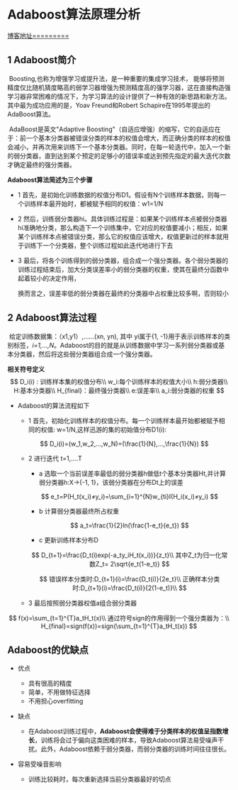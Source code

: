 # Adaboost算法原理分析

[博客地址=========](https://blog.csdn.net/guyuealian/article/details/70995333)

## 1 Adaboost简介

​	Boosting,也称为增强学习或提升法，是一种重要的集成学习技术， 能够将预测精度仅比随机猜度略高的弱学习器增强为预测精度高的强学习器，这在直接构造强学习器非常困难的情况下，为学习算法的设计提供了一种有效的新思路和新方法。其中最为成功应用的是，Yoav Freund和Robert Schapire在1995年提出的AdaBoost算法。

​	 AdaBoost是英文"Adaptive Boosting"（自适应增强）的缩写，它的自适应在于：前一个基本分类器被错误分类的样本的权值会增大，而正确分类的样本的权值会减小，并再次用来训练下一个基本分类器。同时，在每一轮迭代中，加入一个新的弱分类器，直到达到某个预定的足够小的错误率或达到预先指定的最大迭代次数才确定最终的强分类器。 

**Adaboost算法简述为三个步骤**

- 1 首先，是初始化训练数据的权值分布D1。假设有N个训练样本数据，则每一个训练样本最开始时，都被赋予相同的权值：w1=1/N

- 2 然后，训练弱分类器hi。具体训练过程是：如果某个训练样本点被弱分类器hi准确地分类，那么构造下一个训练集中，它对应的权值要减小；相反，如果某个训练样本点被错误分类，那么它的权值应该增大，权值更新过的样本就用于训练下一个分类器，整个训练过程如此迭代地进行下去

- 3 最后，将各个训练得到的弱分类器，组合成一个强分类器。各个弱分类器的训练过程结束后，加大分类误差率小的弱分类器的权重，使其在最终分函数中起着较小的决定作用，

  换而言之，误差率低的弱分类器在最终的分类器中占权重比较多啊，否则较小

## 2 Adaboost算法过程

​	给定训练数据集：（x1,y1）,......(xn, yn), 其中 yi属于{1, -1}用于表示训练样本的类别标签，*i=1,...,N*。Adaboost的目的就是从训练数据中学习一系列弱分类器或基本分类器，然后将这些弱分类器组合成一个强分类器。

**相关符号定义**
$$
D_i(i) : 训练样本集的权值分布\\
w_i:每个训练样本的权值大小\\
h:弱分类器\\
H:基本分类器\\
H_{final}：最终强分类器\\
e:误差率\\
a_i:弱分类器的权重
$$

- Adaboost的算法流程如下

  - 1 首先，初始化训练样本的权值分布。每一个训练样本最开始都被赋予相同的权值: w=1/N,这样迅游的集的初始值分布D1(i):

  $$
  D_i(i)=(w_1,w_2,...,w_N)=(\frac{1}{N},...,\frac{1}{N})
  $$

  - 2 进行迭代 t=1,....T

    - a 选取一个当前误差率最低的弱分类器h做低t个基本分类器Ht,并计算弱分类器h:X->{-1, 1}，该弱分类器在分布Dt上的误差

    $$
    e_t=P(H_t(x_i)≠y_i)=\sum_{i=1}^{N}w_{ti}I(H_i(x_i)≠y_i)
    $$

    - b 计算弱分类器最终所占权重

    $$
    a_t=\frac{1}{2}ln(\frac{1-e_t}{e_t})
    $$

    - c 更新训练样本分布D

    $$
    D_{t+1}=\frac{D_t(i)exp(-a_ty_iH_t(x_i))}{z_t}\\
    其中Z_t为归一化常数Z_t= 2\sqrt{e_t(1-e_t)}
    $$

    $$
  错误样本分类时:D_{t+1}(i)=\frac{D_t(i)}{2e_t}\\
    正确样本分类时:D_{t+1}(i)=\frac{D_t(i)}{2(1-e_t)}\\
  $$
  
    
  
  - 3 最后按照弱分类器权值a组合弱分类器
  
$$
  f(x)=\sum_{t=1}^{T}a_tH_t(x)\\
  通过符号sign的作用得到一个强分类器为：\\
  H_{final}=sign(f(x))=sign(\sum_{t=1}^{T}a_tH_t(x))
  $$
  
  



## Adaboost的优缺点

- 优点
  - 具有很高的精度
  - 简单，不用做特征选择
  - 不用担心overfitting
- 缺点

  - 在Adaboost训练过程中，**Adaboost会使得难于分类样本的权值呈指数增长**，训练将会过于偏向这类困难的样本，导致Adaboost算法易受噪声干扰。此外，Adaboost依赖于弱分类器，而弱分类器的训练时间往往很长。
- 容易受噪音影响
  - 训练比较耗时，每次重新选择当前分类器最好的切点
  
